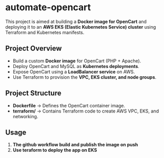 # automate-opencart

This project is aimed at building a **Docker image for OpenCart** and deploying it to an **AWS EKS (Elastic Kubernetes Service) cluster** using Terraform and Kubernetes manifests.

## Project Overview
- Build a custom **Docker image** for OpenCart (PHP + Apache).
- Deploy OpenCart and MySQL as **Kubernetes deployments**.
- Expose OpenCart using a **LoadBalancer service** on AWS.
- Use Terraform to provision the **VPC, EKS cluster, and node groups**.

## Project Structure
- **Dockerfile** → Defines the OpenCart container image.
- **terraform/** → Contains Terraform code to create AWS VPC, EKS, and networking.

## Usage
1. **The github workflow build and publish the image on push**  
1. **Use teraform to deploy the app on EKS**  
